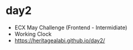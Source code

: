 # day2
- ECX May Challenge (Frontend - Intermidiate)
- Working Clock
- https://heritagealabi.github.io/day2/

